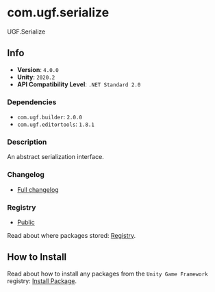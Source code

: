 # com.ugf.serialize

UGF.Serialize

## Info

- **Version**: `4.0.0`
- **Unity**: `2020.2`
- **API Compatibility Level**: `.NET Standard 2.0`

### Dependencies

- `com.ugf.builder`: `2.0.0`
- `com.ugf.editortools`: `1.8.1`


### Description

An abstract serialization interface.

### Changelog

- [Full changelog](changelog.md)

### Registry

- [Public](https://bintray.com/unity-game-framework/public)

Read about where packages stored: [Registry](https://github.com/unity-game-framework/organization/blob/master/docs/registry.md).

## How to Install

Read about how to install any packages from the `Unity Game Framework` registry: [Install Package](https://github.com/unity-game-framework/organization/blob/master/docs/install-packages.md).
